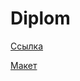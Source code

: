 # Diplom

[Ссылка](https://diplom-phzx.onrender.com)

[Макет](https://nicepage.com/ru/html-templates/preview/agentstvo-dlya-puteshestvuyushchikh-90031?device=desktop)
